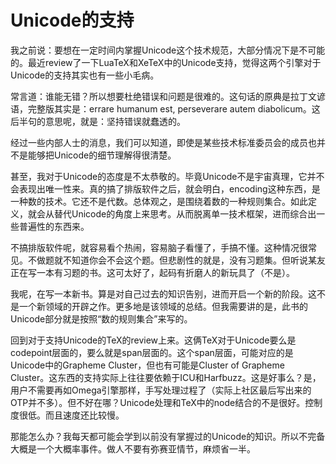 # Unicode的支持

我之前说：要想在一定时间内掌握Unicode这个技术规范，大部分情况下是不可能的。最近review了一下LuaTeX和XeTeX中的Unicode支持，觉得这两个引擎对于Unicode的支持其实也有一些小毛病。

常言道：谁能无错？所以想要杜绝错误和问题是很难的。这句话的原典是拉丁文谚语，完整版其实是：errare humanum est, perseverare autem diabolicum。这后半句的意思呢，就是：坚持错误就蠢透的。

经过一些内部人士的消息，我们可以知道，即使是某些技术标准委员会的成员也并不是能够把Unicode的细节理解得很清楚。

甚至，我对于Unicode的态度是不太恭敬的。毕竟Unicode不是宇宙真理，它并不会表现出唯一性来。真的搞了排版软件之后，就会明白，encoding这种东西，是一种数的技术。它还不是代数。总体观之，是围绕着数的一种规则集合。如此定义，就会从替代Unicode的角度上来思考。从而脱离单一技术框架，进而综合出一些普遍性的东西来。

不搞排版软件呢，就容易看个热闹，容易脑子看懂了，手搞不懂。这种情况很常见。不做题就不知道你会不会这个题。但悲剧性的就是，没有习题集。但听说某友正在写一本有习题的书。这可太好了，起码有折磨人的新玩具了（不是）。

我呢，在写一本新书。算是对自己过去的知识告别，进而开启一个新的阶段。这不是一个新领域的开辟之作。更多地是该领域的总结。但我需要讲的是，此书的Unicode部分就是按照“数的规则集合”来写的。

回到对于支持Unicode的TeX的review上来。这俩TeX对于Unicode要么是codepoint层面的，要么就是span层面的。这个span层面，可能对应的是Unicode中的Grapheme Cluster，但也有可能是Cluster of Grapheme Cluster。这东西的支持实际上往往要依赖于ICU和Harfbuzz。这是好事么？是，用户不需要再如Omega引擎那样，手写处理过程了（实际上社区最后写出来的OTP并不多）。但不好在哪？Unicode处理和TeX中的node结合的不是很好。控制度很低。而且速度还比较慢。

那能怎么办？我每天都可能会学到以前没有掌握过的Unicode的知识。所以不完备大概是一个大概率事件。做人不要有弥赛亚情节，麻烦省一半。
